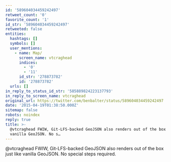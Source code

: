 ```yaml
---
id: '589604034459242497'
retweet_count: '0'
favorite_count: '1'
id_str: '589604034459242497'
retweeted: false
entities:
  hashtags: []
  symbols: []
  user_mentions:
    - name: Map/
      screen_name: vtcraghead
      indices:
        - '0'
        - '11'
      id_str: '278873782'
      id: '278873782'
  urls: []
in_reply_to_status_id_str: '585889824223137793'
in_reply_to_screen_name: vtcraghead
original_url: https://twitter.com/benbalter/status/589604034459242497
date: '2015-04-19T01:38:50.000Z'
sitemap: false
robots: noindex
reply: true
title: >-
  @vtcraghead FWIW, Git-LFS-backed GeoJSON also renders out of the box just like
  vanilla GeoJSON. No s…
---
```


@vtcraghead FWIW, Git-LFS-backed GeoJSON also renders out of the box just like vanilla GeoJSON. No special steps required.